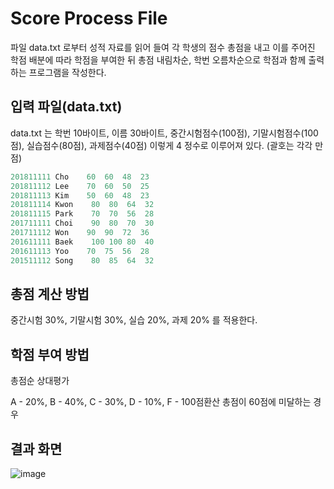 # Score Process File

파일 data.txt 로부터 성적 자료를 읽어 들여 각 학생의 점수 총점을 내고 이를 주어진 학점 배분에 따라 학점을 부여한 뒤 총점 내림차순, 학번 오름차순으로 학점과 함께 출력하는 프로그램을 작성한다.



## 입력 파일(data.txt)

data.txt 는 학번 10바이트, 이름 30바이트, 중간시험점수(100점), 기말시험점수(100점), 실습점수(80점), 과제점수(40점) 이렇게 4 정수로 이루어져 있다. (괄호는 각각 만점)

```c
201811111 Cho    60  60  48  23
201811112 Lee    70  60  50  25
201811113 Kim    50  60  48  23
201811114 Kwon    80  80  64  32
201811115 Park    70  70  56  28
201711111 Choi    90  80  70  30
201711112 Won    90  90  72  36
201611111 Baek    100 100 80  40
201611113 Yoo    70  75  56  28
201511112 Song    80  85  64  32
```



## 총점 계산 방법

중간시험 30%, 기말시험 30%, 실습 20%, 과제 20% 를 적용한다.



## 학점 부여 방법

총점순 상대평가

A - 20%, B - 40%, C - 30%, D - 10%, F - 100점환산 총점이 60점에 미달하는 경우



## 결과 화면

![image](https://user-images.githubusercontent.com/36066656/50304353-121cd200-04d3-11e9-9694-2258e850a212.png)